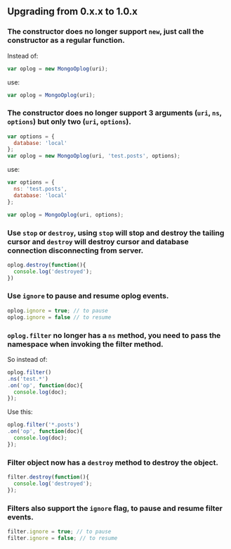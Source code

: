 ## Upgrading from 0.x.x to 1.0.x

### The constructor does no longer support `new`, just call the constructor as a regular function.

Instead of:

```js
var oplog = new MongoOplog(uri);
```

use:

```js
var oplog = MongoOplog(uri);
```

### The constructor does no longer support 3 arguments (`uri`, `ns`, `options`)  but only two (`uri`, `options`).

```js
var options = { 
  database: 'local'
};
var oplog = new MongoOplog(uri, 'test.posts', options);
```

use:

```js
var options = {
  ns: 'test.posts',
  database: 'local'
};

var oplog = MongoOplog(uri, options);
```

### Use `stop` or `destroy`, using `stop` will stop and destroy the tailing cursor and `destroy` will destroy cursor and database connection disconnecting from server.

```js
oplog.destroy(function(){
  console.log('destroyed');
})
```

### Use `ignore` to pause and resume oplog events.

```js
oplog.ignore = true; // to pause
oplog.ignore = false // to resume
```

### `oplog.filter` no longer has a `ns` method, you need to pass the namespace when invoking the filter method.

So instead of:

```js
oplog.filter()
.ns('test.*')
.on('op', function(doc){
  console.log(doc);
});
```

Use this:

```js
oplog.filter('*.posts')
.on('op', function(doc){
  console.log(doc);
});
```

### Filter object now has a `destroy` method to destroy the object.

```js
filter.destroy(function(){
  console.log('destroyed');
});
```

### Filters also support the `ignore` flag, to pause and resume filter events.

```js
filter.ignore = true; // to pause
filter.ignore = false; // to resume
```



